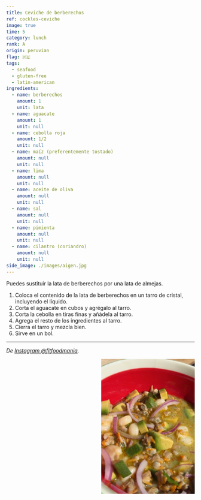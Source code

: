 ```yaml
---
title: Ceviche de berberechos
ref: cockles-ceviche
image: true
time: 5
category: lunch
rank: A
origin: peruvian
flag: 🇵🇪
tags:
  - seafood
  - gluten-free
  - latin-american
ingredients:
  - name: berberechos
    amount: 1
    unit: lata
  - name: aguacate
    amount: 1
    unit: null
  - name: cebolla roja
    amount: 1/2
    unit: null
  - name: maíz (preferentemente tostado)
    amount: null
    unit: null
  - name: lima
    amount: null
    unit: null
  - name: aceite de oliva
    amount: null
    unit: null
  - name: sal
    amount: null
    unit: null
  - name: pimienta
    amount: null
    unit: null
  - name: cilantro (coriandro)
    amount: null
    unit: null
side_image: ./images/aigen.jpg
---
```


Puedes sustituir la lata de berberechos por una lata de almejas.

1. Coloca el contenido de la lata de berberechos en un tarro de cristal, incluyendo el líquido.
2. Corta el aguacate en cubos y agrégalo al tarro.
3. Corta la cebolla en tiras finas y añádela al tarro.
4. Agrega el resto de los ingredientes al tarro.
5. Cierra el tarro y mezcla bien.
6. Sirve en un bol.

---

_De [Instagram @fitfoodmania](https://www.instagram.com/reel/C-imp_NIPNE/?utm_source=ig_web_copy_link&igsh=MzRlODBiNWFlZA==)._

<img src="images/ceviche.png" style="width:250px; float:right;"/>
